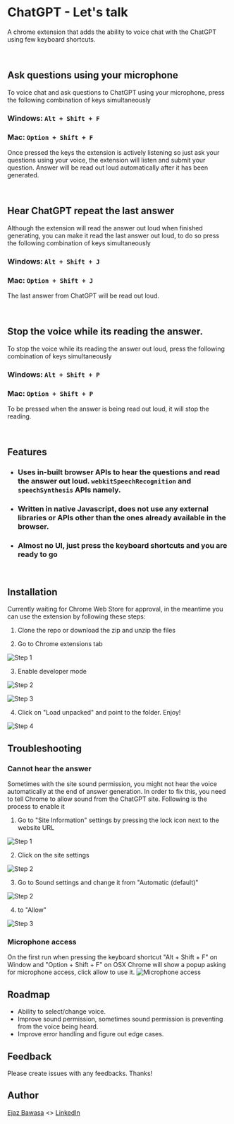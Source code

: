 
# ChatGPT - Let's talk

A chrome extension  that adds the ability to voice chat with the ChatGPT using few keyboard shortcuts.

&nbsp;
&nbsp;

## Ask questions using your microphone
To voice chat and ask questions to ChatGPT using your microphone, press the following combination of keys simultaneously

### **Windows**: `Alt + Shift + F`

### **Mac**: `Option + Shift + F`

Once pressed the keys the extension is actively listening so just ask your questions using your voice, the extension will listen and submit your question. Answer will be read out loud automatically after it has been generated.

&nbsp;
&nbsp;


## Hear ChatGPT repeat the last answer
Although the extension will read the answer out loud when finished generating, you can make it read the last answer out loud, to do so press the following combination of keys simultaneously

### **Windows**: `Alt + Shift + J`

### **Mac**: `Option + Shift + J`


The last answer from ChatGPT will be read out loud.

&nbsp;
&nbsp;

## Stop the voice while its reading the answer.
To stop the voice while its reading the answer out loud, press the following combination of keys simultaneously

### **Windows**: `Alt + Shift + P`

### **Mac**: `Option + Shift + P`


To be pressed when the answer is being read out loud, it will stop the reading.

&nbsp;
&nbsp;


## Features
- ### Uses in-built browser APIs to hear the questions and read the answer out loud. `webkitSpeechRecognition` and `speechSynthesis` APIs namely.
- ### Written in native Javascript, does not use any external libraries or APIs other than the ones already available in the browser.
- ### Almost no UI, just press the keyboard shortcuts and you are ready to go

&nbsp;
&nbsp;

## Installation
Currently waiting for Chrome Web Store for approval, in the meantime you can use the extension by following these steps:
1. Clone the repo or download the zip and unzip the files

2. Go to Chrome extensions tab

![Step 1](/images/install-1.png)

3. Enable developer mode

![Step 2](/images/install-2.png)

![Step 3](/images/install-4.png)

4. Click on "Load unpacked" and point to the folder. Enjoy!

![Step 4](/images/install-5.png)


## Troubleshooting
### Cannot hear the answer
Sometimes with the site sound permission, you might not hear the voice automatically at the end of answer generation. In order to fix this, you need to tell Chrome to allow sound from the ChatGPT site. Following is the process to enable it

1. Go to "Site Information" settings by pressing the lock icon next to the website URL

![Step 1](/images/0.png)

2. Click on the site settings

![Step 2](/images/1.png)

3. Go to Sound settings and change it from "Automatic (default)" 

![Step 2](/images/2.png)

4. to "Allow"

![Step 3](/images//3.png)

### Microphone access

On the first run when pressing the keyboard shortcut "Alt + Shift + F" on Window and "Option + Shift + F" on OSX Chrome will show a popup asking for microphone access, click allow to use it.
![Microphone access](/images/install-mic-access.png)



## Roadmap

- Ability to select/change voice.
- Improve sound permission, sometimes sound permission is preventing from the voice being heard.
- Improve error handling and figure out edge cases.

## Feedback
Please create issues with any feedbacks. Thanks!

## Author
[Ejaz Bawasa](https://zaje.me/) <> [LinkedIn](https://www.linkedin.com/in/ejazbawasa/)

